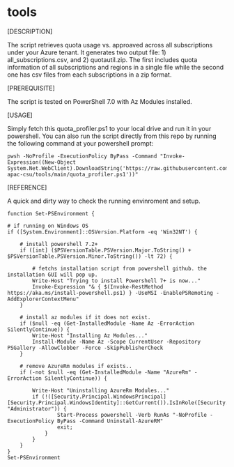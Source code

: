 # tools

[DESCRIPTION]

The script retrieves quota usage vs. approaved across all subscriptions under your Azure tenant.  It generates two output file: 1) all_subscriptions.csv, and 2) quotautil.zip.  The first includes quota information of all subscriptions and regions in a single file while the second one has csv files from each subscriptions in a zip format.

[PREREQUISITE]

The script is tested on PowerShell 7.0 with Az Modules installed.

[USAGE]

Simply fetch this quota_profiler.ps1 to your local drive and run it in your powershell.  You can also run the script directly from this repo by running the following command at your powershell prompt: 

    pwsh -NoProfile -ExecutionPolicy ByPass -Command "Invoke-Expression((New-Object System.Net.WebClient).DownloadString('https://raw.githubusercontent.com/ms-apac-csu/tools/main/quota_profiler.ps1'))"

[REFERENCE]

A quick and dirty way to check the running envinroment and setup.

    function Set-PSEnvironment {
    
    # if running on Windows OS
    if ([System.Environment]::OSVersion.Platform -eq 'Win32NT') {
    
        # install powershell 7.2+
        if ([int] ($PSVersionTable.PSVersion.Major.ToString() + $PSVersionTable.PSVersion.Minor.ToString()) -lt 72) {
    
            # fetchs installation script from powershell github. the installation GUI will pop up.
            Write-Host "Trying to install Powershell 7+ is now..."
            Invoke-Expression "& { $(Invoke-RestMethod https://aka.ms/install-powershell.ps1) } -UseMSI -EnablePSRemoting -AddExplorerContextMenu"
        }
        
        # install az modules if it does not exist.
        if ($null -eq (Get-InstalledModule -Name Az -ErrorAction SilentlyContinue)) {
            Write-Host "Installing Az Modules..."
            Install-Module -Name Az -Scope CurrentUser -Repository PSGallery -AllowClobber -Force -SkipPublisherCheck
        }
        
        # remove AzureRm modules if exists..
        if (-not $null -eq (Get-InstalledModule -Name "AzureRm" -ErrorAction SilentlyContinue)) {
     
            Write-Host "Uninstalling AzureRm Modules..."
            if (!([Security.Principal.WindowsPrincipal][Security.Principal.WindowsIdentity]::GetCurrent()).IsInRole([Security.Principal.WindowsBuiltInRole] "Administrator")) {
                    Start-Process powershell -Verb RunAs "-NoProfile -ExecutionPolicy ByPass -Command Uninstall-AzureRM"
                    exit;
                }
            }
        }
    } 
    Set-PSEnvironment
